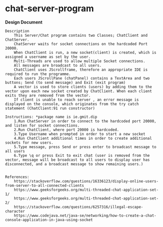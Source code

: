 # chat-server-program


************Design Document************

	Description
		This Server/Chat program contains two Classes; ChatClient and ChatServer.
		ChatServer waits for socket connections on the hardcoded Port 20000.
		When ChatClient is run, a new socket(client) is created, which is assigned a username as set by the user. 
		Multi-Threads are used to allow multiple Socket connections. 
		All messages are broadcast to all users. 
		ChatClient uses JScrollframe, therefore an appropriate IDE is required to run the programme.
		Each users JScrollPane (chatPanel) contains a TextArea and two buttons; Send (to send message) and Exit (exit program)
		A vector is used to store clients (users) by adding them to the vector upon each new socket created by ChatClient. When each client exits they are removed from the vector.
		If client is unable to reach server , an error message is displayed on the console, which originates from the try catch statement (ChatClient:91 run constructor)
		
	Instructions: *package name is ie.gmit.dip
		1.Run ChatServer in order to connect to the hardcoded port 20000, and listen for socket connections.
		2.Run ChatClient, where port 20000 is hardcoded.
		3.Type Username when prompted in order to start a new socket
		4.Run ChatClient additional times in order to create additional sockets for new users.
		5.Type message, press Send or press enter to broadcast message to all users
		6.Type \q or press Exit to exit chat (user is removed from the vector, message will be broadcast to all users to display user has disconnected, and a broadcast message to show remaining users.)	
			
		   
	References:
		https://stackoverflow.com/questions/16336123/display-online-users-from-server-to-all-connected-clients
		https://www.geeksforgeeks.org/multi-threaded-chat-application-set-1/
		https://www.geeksforgeeks.org/multi-threaded-chat-application-set-2/
		https://stackoverflow.com/questions/6257316/illegal-escape-character	   
		https://www.codejava.net/java-se/networking/how-to-create-a-chat-console-application-in-java-using-socket
		   
